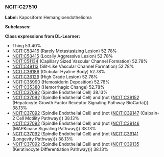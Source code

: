 
### [NCIT:C27510](http://purl.obolibrary.org/obo/NCIT_C27510)
**Label:** Kaposiform Hemangioendothelioma

**Subclasses:** 

**Class expressions from DL-Learner:**

- Thing 53.40%
- [NCIT:C53416](http://purl.obolibrary.org/obo/NCIT_C53416) (Rarely Metastasizing Lesion) 52.78%
- [NCIT:C53415](http://purl.obolibrary.org/obo/NCIT_C53415) (Locally Aggressive Lesion) 52.78%
- [NCIT:C51134](http://purl.obolibrary.org/obo/NCIT_C51134) (Capillary Sized Vascular Channel Formation) 52.78%
- [NCIT:C49113](http://purl.obolibrary.org/obo/NCIT_C49113) (Slit-Like Vascular Channel Formation) 52.78%
- [NCIT:C36186](http://purl.obolibrary.org/obo/NCIT_C36186) (Globular Hyaline Body) 52.78%
- [NCIT:C36129](http://purl.obolibrary.org/obo/NCIT_C36129) (High Grade Lesion) 52.78%
- [NCIT:C35990](http://purl.obolibrary.org/obo/NCIT_C35990) (Hemosiderin Deposition) 52.78%
- [NCIT:C35380](http://purl.obolibrary.org/obo/NCIT_C35380) (Hemorrhagic Change) 52.78%
- [NCIT:C37092](http://purl.obolibrary.org/obo/NCIT_C37092) (Spindle Endothelial Cell) 38.13%
- [NCIT:C37092](http://purl.obolibrary.org/obo/NCIT_C37092) (Spindle Endothelial Cell) and (not ([NCIT:C39152](http://purl.obolibrary.org/obo/NCIT_C39152) (Hepatocyte Growth Factor Receptor Signaling Pathway BioCarta))) 38.13%
- [NCIT:C37092](http://purl.obolibrary.org/obo/NCIT_C37092) (Spindle Endothelial Cell) and (not ([NCIT:C39147](http://purl.obolibrary.org/obo/NCIT_C39147) (Calpain-2 Cell Motility Pathway))) 38.13%
- [NCIT:C37092](http://purl.obolibrary.org/obo/NCIT_C37092) (Spindle Endothelial Cell) and (not ([NCIT:C39146](http://purl.obolibrary.org/obo/NCIT_C39146) (MAPKinase Signaling Pathway))) 38.13%
- [NCIT:C37092](http://purl.obolibrary.org/obo/NCIT_C37092) (Spindle Endothelial Cell) and (not ([NCIT:C39141](http://purl.obolibrary.org/obo/NCIT_C39141) (Longevity Pathway))) 38.13%
- [NCIT:C37092](http://purl.obolibrary.org/obo/NCIT_C37092) (Spindle Endothelial Cell) and (not ([NCIT:C39135](http://purl.obolibrary.org/obo/NCIT_C39135) (Keratinocyte Differentiation Pathway))) 38.13%


